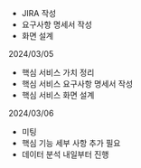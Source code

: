 
 - JIRA 작성
 - 요구사항 명세서 작성
 - 화면 설계

 2024/03/05
 - 핵심 서비스 가치 정리
 - 핵심 서비스 요구사항 명세서 작성
 - 핵심 서비스 화면 설계

2024/03/06
- 미팅
- 핵심 기능 세부 사항 추가 필요
- 데이터 분석 내일부터 진행
